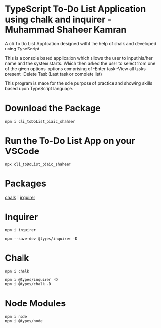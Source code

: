 # TypeScript To-Do List Application using chalk and inquirer - Muhammad Shaheer Kamran

A cli To Do List Application  designed witht the help of chalk and developed using TypeScript. 

This is a console based application which allows the user to input his/her name and the system starts. Which then asked the user to select from one of the given options, options comprising of 
-Enter task
-View all tasks present
-Delete Task (Last task or complete list)

This program is made for the sole purpose of practice and showing skills based upon TypeScript language.


# Download the Package

```
npm i cli_toDoList_piaic_shaheer

```

# Run the To-Do List App on your  VSCode 

```
npx cli_toDoList_piaic_shaheer

```

# Packages

[chalk](https://github.com/chalk/chalk) | 
[inquirer](https://github.com/SBoudrias/Inquirer.js)

# Inquirer

```
npm i inquirer
```
```
npm --save-dev @types/inquirer -D
```

# Chalk
```
npm i chalk
```
```
npm i @types/inquirer -D
npm i @types/chalk -D
```

# Node Modules
```
npm i node
npm i @types/node
```
